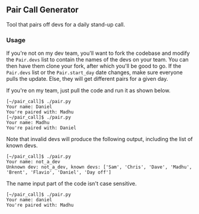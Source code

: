 ## Pair Call Generator

Tool that pairs off devs for a daily stand-up call.

### Usage

If you're not on my dev team, you'll want to fork the codebase and modify the `Pair.devs` list to contain the names of the devs on your team. You can then have them clone your fork, after which you'll be good to go. If the `Pair.devs` list or the `Pair.start_day` date changes, make sure everyone pulls the update. Else, they will get different pairs for a given day.

If you're on my team, just pull the code and run it as shown below.

```
[~/pair_call]$ ./pair.py
Your name: Daniel
You're paired with: Madhu
[~/pair_call]$ ./pair.py
Your name: Madhu 
You're paired with: Daniel
```

Note that invalid devs will produce the following output, including the list of known devs.

```
[~/pair_call]$ ./pair.py
Your name: not_a_dev
Unknown dev: not_a_dev, known devs: ['Sam', 'Chris', 'Dave', 'Madhu', 'Brent', 'Flavio', 'Daniel', 'Day off']
```

The name input part of the code isn't case sensitive.

```
[~/pair_call]$ ./pair.py
Your name: daniel
You're paired with: Madhu
```
